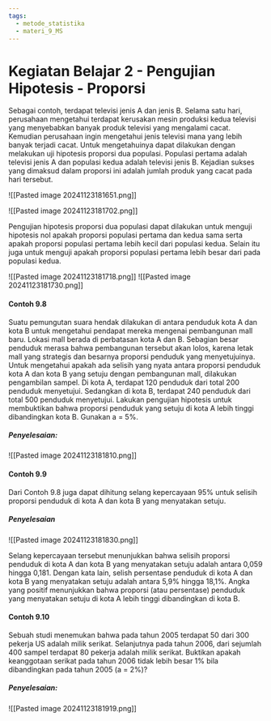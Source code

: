 ```yaml
---
tags:
  - metode_statistika
  - materi_9_MS
---
```

# Kegiatan Belajar 2 - Pengujian Hipotesis - Proporsi

Sebagai contoh, terdapat televisi jenis A dan jenis B. Selama satu hari, perusahaan mengetahui terdapat kerusakan mesin produksi kedua televisi yang menyebabkan banyak produk televisi yang mengalami cacat. Kemudian perusahaan ingin mengetahui jenis televisi mana yang lebih banyak terjadi cacat. Untuk mengetahuinya dapat dilakukan dengan melakukan uji hipotesis proporsi dua populasi. Populasi pertama adalah televisi jenis A dan populasi kedua adalah televisi jenis B. Kejadian sukses yang dimaksud dalam proporsi ini adalah jumlah produk yang cacat pada hari tersebut.

![[Pasted image 20241123181651.png]]

![[Pasted image 20241123181702.png]]

Pengujian hipotesis proporsi dua populasi dapat dilakukan untuk menguji hipotesis nol apakah proporsi populasi pertama dan kedua sama serta apakah proporsi populasi pertama lebih kecil dari populasi kedua. Selain itu juga untuk menguji apakah proporsi populasi pertama lebih besar dari pada populasi kedua.

![[Pasted image 20241123181718.png]]
![[Pasted image 20241123181730.png]]

#### Contoh 9.8

Suatu pemungutan suara hendak dilakukan di antara penduduk kota A dan kota B untuk mengetahui pendapat mereka mengenai pembangunan mall baru. Lokasi mall berada di perbatasan kota A dan B. Sebagian besar penduduk merasa bahwa pembangunan tersebut akan lolos, karena letak mall yang strategis dan besarnya proporsi penduduk yang menyetujuinya. Untuk mengetahui apakah ada selisih yang nyata antara proporsi penduduk kota A dan kota B yang setuju dengan pembangunan mall, dilakukan pengambilan sampel. Di kota A, terdapat 120 penduduk dari total 200 penduduk menyetujui. Sedangkan di kota B, terdapat 240 penduduk dari total 500 penduduk menyetujui. Lakukan pengujian hipotesis untuk membuktikan bahwa proporsi penduduk yang setuju di kota A lebih tinggi dibandingkan kota B. Gunakan a = 5%.

##### Penyelesaian:
![[Pasted image 20241123181810.png]]


#### Contoh 9.9

Dari Contoh 9.8 juga dapat dihitung selang kepercayaan 95% untuk selisih proporsi penduduk di kota A dan kota B yang menyatakan setuju.

##### Penyelesaian
![[Pasted image 20241123181830.png]]

Selang kepercayaan tersebut menunjukkan bahwa selisih proporsi penduduk di kota A dan kota B yang menyatakan setuju adalah antara 0,059 hingga 0,181. Dengan kata lain, selish persentase penduduk di kota A dan kota B yang menyatakan setuju adalah antara 5,9% hingga 18,1%. Angka yang positif menunjukkan bahwa proporsi (atau persentase) penduduk yang menyatakan setuju di kota A lebih tinggi dibandingkan di kota B.

#### Contoh 9.10

Sebuah studi menemukan bahwa pada tahun 2005 terdapat 50 dari 300 pekerja US adalah milik serikat. Selanjutnya pada tahun 2006, dari sejumlah 400 sampel terdapat 80 pekerja adalah milik serikat. Buktikan apakah keanggotaan serikat pada tahun 2006 tidak lebih besar 1% bila dibandingkan pada tahun 2005 (a = 2%)?

##### Penyelesaian:
![[Pasted image 20241123181919.png]]

